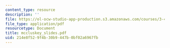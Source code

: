 ```yaml
---
content_type: resource
description: ''
file: https://ol-ocw-studio-app-production.s3.amazonaws.com/courses/3-45-magnetic-materials-spring-2004/214e8f529f4b30b9447b0bf02a6967fb_mccluskey_slides.pdf
file_type: application/pdf
resourcetype: Document
title: mccluskey_slides.pdf
uid: 214e8f52-9f4b-30b9-447b-0bf02a6967fb
---
```

